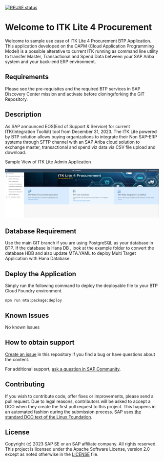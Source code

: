 [![REUSE status](https://api.reuse.software/badge/github.com/SAP-samples/btp-integration-toolkit-lite)](https://api.reuse.software/info/github.com/SAP-samples/btp-integration-toolkit-lite)

# Welcome to ITK Lite 4 Procurement
Welcome to sample use case of ITK Lite 4 Procurement BTP Application. This application developed on the CAPM (Cloud Application Programming Model) is a possible alterative to current ITK running as command line utility to transfer Master, Transactional and Spend Data between your SAP Ariba system and your back-end ERP environment.   

## Requirements
Please see the pre-requisites and the required BTP services in SAP Discovery Center mission and activate before cloning/forking the GIT Repository.

## Description
As SAP announced EOS(End of Support & Service) for current ITK(Integration Toolkit) tool from December 31, 2023. The ITK Lite powered by BTP solution allows buying organizations to integrate their Non SAP-ERP systems through SFTP channel with an SAP Ariba cloud solution to exchange master, transactional and spend viz data via CSV file upload and download. 

Sample View of ITK Lite Admin Application

![Reference Image](/ITKLite.jpg)

## Database Requirement
Use the main GIT branch if you are using PostgreSQL as your database in BTP. If the database is Hana DB , look at the example folder to convert the database HDB and also update MTA.YAML to deploy Multi Target Application with Hana Database.

## Deploy the Application
Simply run the following command to deploy the deployable file to your BTP Cloud Foundry environment.

```
npm run mta:package:deploy
```

## Known Issues
No known Issues

## How to obtain support
[Create an issue](https://github.com/SAP-samples/btp-integration-toolkit-lite/issues) in this repository if you find a bug or have questions about the content.
 
For additional support, [ask a question in SAP Community](https://answers.sap.com/questions/ask.html).

## Contributing
If you wish to contribute code, offer fixes or improvements, please send a pull request. Due to legal reasons, contributors will be asked to accept a DCO when they create the first pull request to this project. This happens in an automated fashion during the submission process. SAP uses [the standard DCO text of the Linux Foundation](https://developercertificate.org/).

## License
Copyright (c) 2023 SAP SE or an SAP affiliate company. All rights reserved. This project is licensed under the Apache Software License, version 2.0 except as noted otherwise in the [LICENSE](LICENSE) file.
